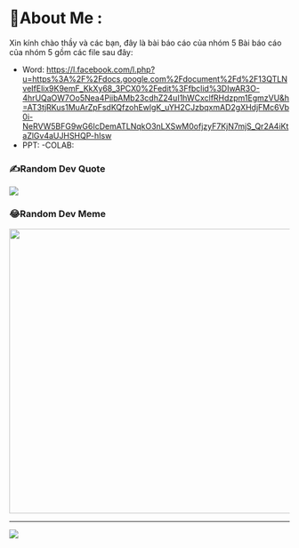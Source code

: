 # 💫About Me :
Xin kính chào thầy và các bạn, đây là bài báo cáo của nhóm 5
Bài báo cáo của nhóm 5 gồm các file sau đây:
- Word: https://l.facebook.com/l.php?u=https%3A%2F%2Fdocs.google.com%2Fdocument%2Fd%2F13QTLNveIfElix9K9emF_KkXy68_3PCX0%2Fedit%3Ffbclid%3DIwAR3O-4hrUQaOW7Oo5Nea4PiibAMb23cdhZ24uI1hWCxclfRHdzpm1EgmzVU&h=AT3tjRKus1MuArZpFsdKQfzohEwlgK_uYH2CJzbqxmAD2gXHdjFMc6Vb0i-NeRVW5BFG9wG6IcDemATLNqkO3nLXSwM0ofjzyF7KjN7mjS_Qr2A4iKtaZlGv4aUJHSHQP-hIsw
- PPT:
-COLAB:

### ✍️Random Dev Quote
![](https://quotes-github-readme.vercel.app/api?type=horizontal&theme=radical)

### 😂Random Dev Meme
<img src="https://random-memer.herokuapp.com/" width="512px"/>

---
[![](https://visitcount.itsvg.in/api?id=221IS2901_DAwP_R_FinalProject_Group5&icon=0&color=0)](https://visitcount.itsvg.in)
